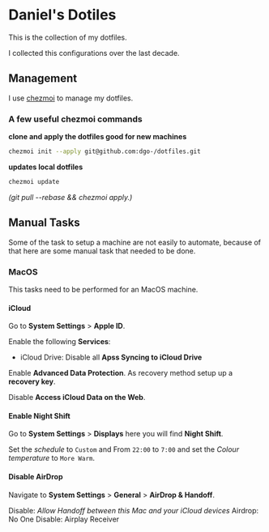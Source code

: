 # Daniel's Dotiles

This is the collection of my dotfiles.

I collected this configurations over the last decade.

## Management

I use [chezmoi](https://www.chezmoi.io/) to manage my dotfiles.

### A few useful chezmoi commands

**clone and apply the dotfiles good for new machines**

```bash
chezmoi init --apply git@github.com:dgo-/dotfiles.git
```

**updates local dotfiles**

```bash
chezmoi update
```

*(git pull --rebase && chezmoi apply.)*

## Manual Tasks

Some of the task to setup a machine are not easily to automate,
because of that here are some manual task that needed to be done.

### MacOS

This tasks need to be performed for an MacOS machine.

#### iCloud

Go to **System Settings** > **Apple ID**.

Enable the following **Services**:

* iCloud Drive: Disable all **Apss Syncing to iCloud Drive**

Enable **Advanced Data Protection**. As recovery method setup up a
**recovery key**.

Disable **Access iCloud Data on the Web**.

#### Enable Night Shift

Go to **System Settings** > **Displays** here you will find **Night Shift**.

Set the *schedule* to `Custom` and From `22:00` to `7:00` and set the
*Colour temperature* to `More Warm`.

#### Disable AirDrop

Navigate to **System Settings** > **General** > **AirDrop & Handoff**.

Disable: *Allow Handoff between this Mac and your iCloud devices*
Airdrop: No One
Disable: Airplay Receiver
